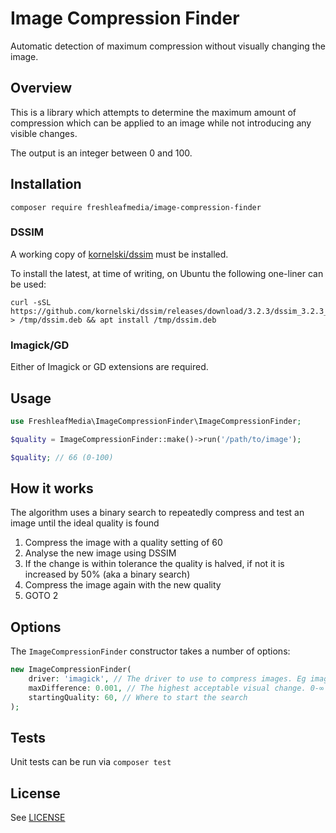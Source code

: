 # Image Compression Finder

Automatic detection of maximum compression without visually changing the image.


## Overview

This is a library which attempts to determine the maximum amount of compression which can be applied 
to an image while not introducing any visible changes.

The output is an integer between 0 and 100.


## Installation

```
composer require freshleafmedia/image-compression-finder
```

### DSSIM

A working copy of [kornelski/dssim](https://github.com/kornelski/dssim) must be installed.

To install the latest, at time of writing, on Ubuntu the following one-liner can be used:

```
curl -sSL https://github.com/kornelski/dssim/releases/download/3.2.3/dssim_3.2.3_amd64.deb > /tmp/dssim.deb && apt install /tmp/dssim.deb
```

### Imagick/GD

Either of Imagick or GD extensions are required.



## Usage

```php
use FreshleafMedia\ImageCompressionFinder\ImageCompressionFinder;

$quality = ImageCompressionFinder::make()->run('/path/to/image');

$quality; // 66 (0-100)
```


## How it works

The algorithm uses a binary search to repeatedly compress and test an image until the ideal quality is found

1. Compress the image with a quality setting of 60
2. Analyse the new image using DSSIM
3. If the change is within tolerance the quality is halved, if not it is increased by 50% (aka a binary search)
4. Compress the image again with the new quality
5. GOTO 2


## Options

The `ImageCompressionFinder` constructor takes a number of options:

```php
new ImageCompressionFinder(
    driver: 'imagick', // The driver to use to compress images. Eg imagick or gd
    maxDifference: 0.001, // The highest acceptable visual change. 0-∞ where 0 is no change at all
    startingQuality: 60, // Where to start the search
);
```


## Tests

Unit tests can be run via `composer test`



## License

See [LICENSE](LICENSE)
